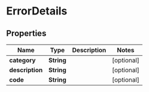

# ErrorDetails


## Properties

Name | Type | Description | Notes
------------ | ------------- | ------------- | -------------
**category** | **String** |  |  [optional]
**description** | **String** |  |  [optional]
**code** | **String** |  |  [optional]



